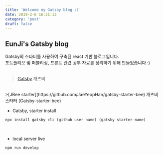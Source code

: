 ```yaml
---
title: 'Welcome my Gatsby blog :)'
date: 2019-2-6 16:21:13
category: 'post'
draft: false
---
```

## EunJi's Gatsby blog
Gatsby의 스타터를 사용하여 구축된 react 기반 블로그입니다.
<br>
포트폴리오 및 퍼블리싱, 프론트 관련 공부 자료를 정리하기 위해 만들었습니다 :)
<br><br>
>[Gatsby](https://www.gatsbyjs.org) 개츠비
<br>
>[JBee starter](https://github.com/JaeYeopHan/gatsby-starter-bee) 개츠비 스타터 (Gatsby-starter-bee)

<br>

- Gatsby, starter install
```
npx install gatsby cli (github user name) (gatsby starter name)
```

<br>

- local server live
```
npm run develop
```

<br>
